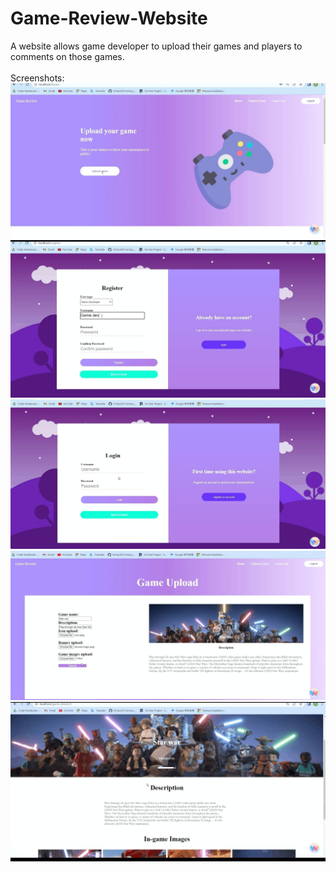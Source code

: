 # Game-Review-Website
A website allows game developer to upload their games and players to comments on those games.
<br><br>
Screenshots:<br>
![sth](/images/1.jpg)<br>
![sth](/images/2.jpg)<br>
![sth](/images/3.jpg)<br>
![sth](/images/4.jpg)<br>
![sth](/images/5.jpg)<br>
